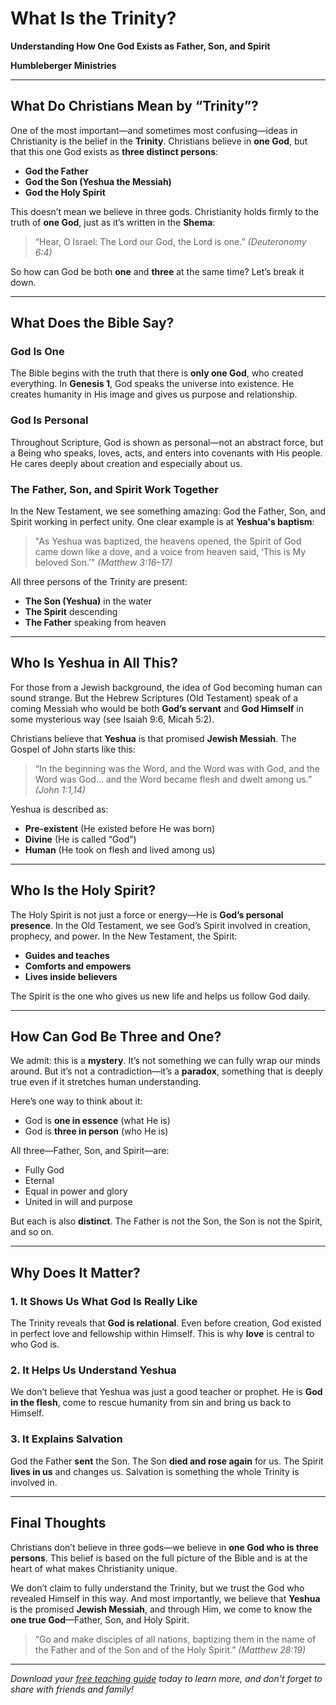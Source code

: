# What Is the Trinity?

**Understanding How One God Exists as Father, Son, and Spirit**

**Humbleberger Ministries**

---

## What Do Christians Mean by “Trinity”?

One of the most important—and sometimes most confusing—ideas in Christianity is the belief in the **Trinity**. Christians believe in **one God**, but that this one God exists as **three distinct persons**:

* **God the Father**
* **God the Son (Yeshua the Messiah)**
* **God the Holy Spirit**

This doesn’t mean we believe in three gods. Christianity holds firmly to the truth of **one God**, just as it’s written in the **Shema**:

> “Hear, O Israel: The Lord our God, the Lord is one.” *(Deuteronomy 6:4)*

So how can God be both **one** and **three** at the same time? Let’s break it down.

---

## What Does the Bible Say?

### God Is One

The Bible begins with the truth that there is **only one God**, who created everything. In **Genesis 1**, God speaks the universe into existence. He creates humanity in His image and gives us purpose and relationship.

### God Is Personal

Throughout Scripture, God is shown as personal—not an abstract force, but a Being who speaks, loves, acts, and enters into covenants with His people. He cares deeply about creation and especially about us.

### The Father, Son, and Spirit Work Together

In the New Testament, we see something amazing: God the Father, Son, and Spirit working in perfect unity. One clear example is at **Yeshua's baptism**:

> "As Yeshua was baptized, the heavens opened, the Spirit of God came down like a dove, and a voice from heaven said, ‘This is My beloved Son.’" *(Matthew 3:16–17)*

All three persons of the Trinity are present:

* **The Son (Yeshua)** in the water
* **The Spirit** descending
* **The Father** speaking from heaven

---

## Who Is Yeshua in All This?

For those from a Jewish background, the idea of God becoming human can sound strange. But the Hebrew Scriptures (Old Testament) speak of a coming Messiah who would be both **God’s servant** and **God Himself** in some mysterious way (see Isaiah 9:6, Micah 5:2).

Christians believe that **Yeshua** is that promised **Jewish Messiah**. The Gospel of John starts like this:

> “In the beginning was the Word, and the Word was with God, and the Word was God... and the Word became flesh and dwelt among us.” *(John 1:1,14)*

Yeshua is described as:

* **Pre-existent** (He existed before He was born)
* **Divine** (He is called “God”)
* **Human** (He took on flesh and lived among us)

---

## Who Is the Holy Spirit?

The Holy Spirit is not just a force or energy—He is **God’s personal presence**. In the Old Testament, we see God’s Spirit involved in creation, prophecy, and power. In the New Testament, the Spirit:

* **Guides and teaches**
* **Comforts and empowers**
* **Lives inside believers**

The Spirit is the one who gives us new life and helps us follow God daily.

---

## How Can God Be Three and One?

We admit: this is a **mystery**. It’s not something we can fully wrap our minds around. But it’s not a contradiction—it’s a **paradox**, something that is deeply true even if it stretches human understanding.

Here’s one way to think about it:

* God is **one in essence** (what He is)
* God is **three in person** (who He is)

All three—Father, Son, and Spirit—are:

* Fully God
* Eternal
* Equal in power and glory
* United in will and purpose

But each is also **distinct**. The Father is not the Son, the Son is not the Spirit, and so on.

---

## Why Does It Matter?

### 1. It Shows Us What God Is Really Like

The Trinity reveals that **God is relational**. Even before creation, God existed in perfect love and fellowship within Himself. This is why **love** is central to who God is.

### 2. It Helps Us Understand Yeshua

We don’t believe that Yeshua was just a good teacher or prophet. He is **God in the flesh**, come to rescue humanity from sin and bring us back to Himself.

### 3. It Explains Salvation

God the Father **sent** the Son.
The Son **died and rose again** for us.
The Spirit **lives in us** and changes us.
Salvation is something the whole Trinity is involved in.

---

## Final Thoughts

Christians don’t believe in three gods—we believe in **one God who is three persons**. This belief is based on the full picture of the Bible and is at the heart of what makes Christianity unique.

We don’t claim to fully understand the Trinity, but we trust the God who revealed Himself in this way. And most importantly, we believe that **Yeshua** is the promised **Jewish Messiah**, and through Him, we come to know the **one true God**—Father, Son, and Holy Spirit.

> “Go and make disciples of all nations, baptizing them in the name of the Father and of the Son and of the Holy Spirit.”
> *(Matthew 28:19)*

---

*Download your [free teaching guide](../../assets/Doctrine-of-God-Teaching-Guide.pdf) today to learn more, and don't forget to share with friends and family!*
